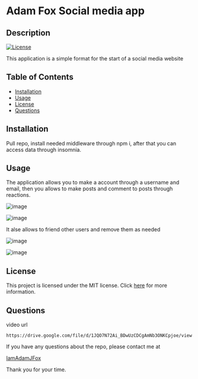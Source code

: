 # Adam Fox Social media app

 ## Description

[![License](https://img.shields.io/badge/License-MIT-blue.svg)](MIT)


This application is a simple format for the start of a social media website

## Table of Contents

- [Installation](#installation)
- [Usage](#usage)
- [License](#license)
- [Questions](#questions)

## Installation

Pull repo, install needed middleware through npm i, after that you can access data through insomnia.

## Usage

The application allows you to make a account through a username and email, then you allows to make posts and comment to posts through reactions.

![image](https://github.com/IamAdamJFox/18-social-network/assets/125314107/d107ddc3-9bdd-46bb-ae16-bebb9449107e)

![image](https://github.com/IamAdamJFox/18-social-network/assets/125314107/a291a2dc-3b6b-4369-9713-efc7756ba84f)

It alse allows to friend other users and remove them as needed

![image](https://github.com/IamAdamJFox/18-social-network/assets/125314107/37784b34-7d93-4ca2-93a5-29676f10dc5a)

![image](https://github.com/IamAdamJFox/18-social-network/assets/125314107/b25e940b-1019-479f-b50f-b8eec355b0f4)

## License

This project is licensed under the MIT license. Click [here](https://lbesson.mit-license.org/) for more information.


## Questions

video url

`https://drive.google.com/file/d/1JQO7N72Ai_BDwUzCDCgAmNb3ONKCpjoe/view`

If you have any questions about the repo, please contact me at 

[IamAdamJFox](https://github.com/IamAdamJFox)

Thank you for your time.